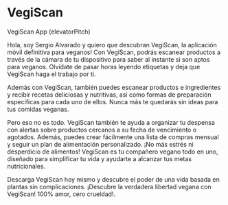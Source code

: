 # VegiScan
VegiScan App (elevatorPitch)

Hola, soy Sergio Alvarado y quiero que descubran VegiScan, 
la aplicación móvil definitiva para veganos! 
Con VegiScan, podrás escanear productos a través 
de la cámara de tu dispositivo para saber al instante 
si son aptos para veganos. Olvídate de pasar horas leyendo 
etiquetas y deja que VegiScan haga el trabajo por ti.

Además con VegiScan, también puedes escanear
productos e ingredientes y recibir recetas 
deliciosas y nutritivas, así como formas de 
preparación específicas para cada uno de ellos. 
Nunca más te quedarás sin ideas para
tus comidas veganas.

Pero eso no es todo. VegiScan también te ayuda
a organizar tu despensa con alertas sobre productos
cercanos a su fecha de vencimiento o agotados. 
Además, puedes crear fácilmente una lista de 
compras mensual y seguir un plan de alimentación 
personalizado. ¡No más estrés ni desperdicio de alimentos!
VegiScan es tu compañero vegano todo en uno, 
diseñado para simplificar tu vida y ayudarte
a alcanzar tus metas nutricionales.

Descarga VegiScan hoy mismo y descubre el poder 
de una vida basada en plantas  sin complicaciones. 
¡Descubre la verdadera libertad vegana con VegiScan!
100% amor, cero crueldad!.
